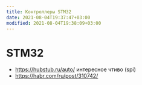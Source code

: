 ```yaml
---
title: Контроллеры STM32
date: 2021-08-04T19:37:47+03:00
modified: 2021-08-04T19:38:09+03:00
---
```


# STM32

- <https://hubstub.ru/auto/> интересное чтиво (spi)
- <https://habr.com/ru/post/310742/>
